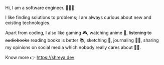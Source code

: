 Hi, I am a software engineer. 👩🏽‍💻

I like finding solutions to problems; I am always curious about new and existing technologies.

Apart from coding, I also like gaming 🎮, watching anime 🦊, ~~listening to audiobooks~~ reading books is better 📚, sketching 📝, journaling ✍🏽, sharing my opinions on social media which nobody really cares about ✌🏽.


Know more 👉 https://shreya.dev

